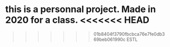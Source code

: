 this is a personnal project.
Made in 2020 for a class.
<<<<<<< HEAD
=======

>>>>>>> 01b8404f3790fbcbca76e7fe0db369beb061990c
ESTL
